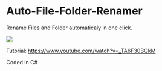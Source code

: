 # Auto-File-Folder-Renamer
Rename Files and Folder automaticaly in one click.

<img src="https://i.ibb.co/WG7r0vD/Screenshot-2.jpg"/>

Tutorial: https://www.youtube.com/watch?v=_TA6F30BQkM

Coded in C#

